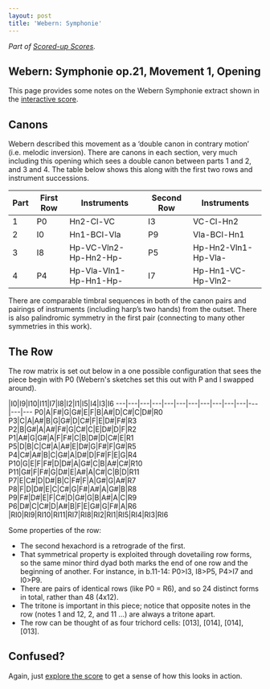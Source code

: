 ```yaml
---
layout: post
title: 'Webern: Symphonie'
---
```


_Part of [Scored-up Scores](/scored-up-scores)._

Webern: Symphonie op.21, Movement 1, Opening
---

This page provides some notes on the Webern Symphonie extract shown in the [interactive score](/scored-up-scores/Webern-Symphonie.html).

## Canons

Webern described this movement as a ‘double canon in contrary motion’ (i.e. melodic inversion).
There are canons in each section, very much including this opening which sees a double canon between parts 1 and 2, and 3 and 4. The table below shows this along with the first two rows and instrument successions.

Part | First Row | Instruments | Second Row | Instruments
---|---|---|---|---
1 | P0 | Hn2-Cl-VC | I3 | VC-Cl-Hn2
2 | I0 | Hn1-BCl-Vla | P9 |Vla-BCl-Hn1
3 | I8 | Hp-VC-Vln2-Hp-Hn2-Hp- | P5 | Hp-Hn2-Vln1-Hp-Vla-
4 | P4 | Hp-Vla-Vln1-Hp-Hn1-Hp- | I7 | Hp-Hn1-VC-Hp-Vln2-

There are comparable timbral sequences in both of the canon pairs and pairings of instruments (including harp’s two hands) from the outset.
There is also palindromic symmetry in the first pair (connecting to many other symmetries in this work).

## The Row

The row matrix is set out below in a one possible configuration that sees the piece begin with P0 (Webern's sketches set this out with P and I swapped around).

|I0|I9|I10|I11|I7|I8|I2|I1|I5|I4|I3|I6
---|---|---|---|---|---|---|---|---|---|---|---|---|---
P0|A|F#|G|G#|E|F|B|A#|D|C#|C|D#|R0
P3|C|A|A#|B|G|G#|D|C#|F|E|D#|F#|R3
P2|B|G#|A|A#|F#|G|C#|C|E|D#|D|F|R2
P1|A#|G|G#|A|F|F#|C|B|D#|D|C#|E|R1
P5|D|B|C|C#|A|A#|E|D#|G|F#|F|G#|R5
P4|C#|A#|B|C|G#|A|D#|D|F#|F|E|G|R4
P10|G|E|F|F#|D|D#|A|G#|C|B|A#|C#|R10
P11|G#|F|F#|G|D#|E|A#|A|C#|C|B|D|R11
P7|E|C#|D|D#|B|C|F#|F|A|G#|G|A#|R7
P8|F|D|D#|E|C|C#|G|F#|A#|A|G#|B|R8
P9|F#|D#|E|F|C#|D|G#|G|B|A#|A|C|R9
P6|D#|C|C#|D|A#|B|F|E|G#|G|F#|A|R6
|RI0|RI9|RI10|RI11|RI7|RI8|RI2|RI1|RI5|RI4|RI3|RI6

Some properties of the row:
- The second hexachord is a retrograde of the first.
- That symmetrical property is exploited through dovetailing row forms, so the same minor third dyad both marks the end of one row and the beginning of another. For instance, in b.11-14: P0>I3, I8>P5, P4>I7 and I0>P9.
- There are pairs of identical rows (like P0 = R6), and so 24 distinct forms in total, rather than 48 (4x12).
- The tritone is important in this piece; notice that opposite notes in the row (notes 1 and 12, 2, and 11 ...) are always a tritone apart.
- The row can be thought of as four trichord cells: [013], [014], [014], [013].

## Confused?

Again, just [explore the score](/scored-up-scores/Webern-Symphonie.html) to get a sense of how this looks in action.
